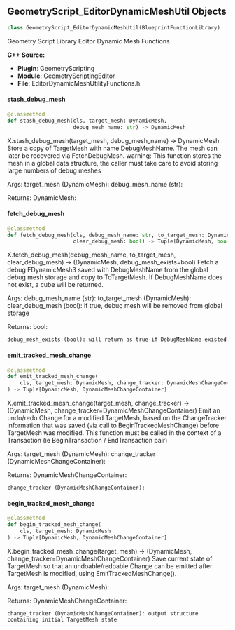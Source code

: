 ## GeometryScript_EditorDynamicMeshUtil Objects

```python
class GeometryScript_EditorDynamicMeshUtil(BlueprintFunctionLibrary)
```

Geometry Script Library Editor Dynamic Mesh Functions

**C++ Source:**

- **Plugin**: GeometryScripting
- **Module**: GeometryScriptingEditor
- **File**: EditorDynamicMeshUtilityFunctions.h

<a id="unreal.GeometryScript_EditorDynamicMeshUtil.stash_debug_mesh"></a>

#### stash_debug_mesh

```python
@classmethod
def stash_debug_mesh(cls, target_mesh: DynamicMesh,
                     debug_mesh_name: str) -> DynamicMesh
```

X.stash_debug_mesh(target_mesh, debug_mesh_name) -> DynamicMesh
Store a copy of TargetMesh with name DebugMeshName.
The mesh can later be recovered via FetchDebugMesh.
warning: This function stores the mesh in a global data structure, the caller must take care to avoid storing large numbers of debug meshes

Args:
    target_mesh (DynamicMesh): 
    debug_mesh_name (str): 

Returns:
    DynamicMesh:

<a id="unreal.GeometryScript_EditorDynamicMeshUtil.fetch_debug_mesh"></a>

#### fetch_debug_mesh

```python
@classmethod
def fetch_debug_mesh(cls, debug_mesh_name: str, to_target_mesh: DynamicMesh,
                     clear_debug_mesh: bool) -> Tuple[DynamicMesh, bool]
```

X.fetch_debug_mesh(debug_mesh_name, to_target_mesh, clear_debug_mesh) -> (DynamicMesh, debug_mesh_exists=bool)
Fetch a debug FDynamicMesh3 saved with DebugMeshName from the global debug mesh storage and copy to ToTargetMesh.
If DebugMeshName does not exist, a cube will be returned.

Args:
    debug_mesh_name (str): 
    to_target_mesh (DynamicMesh): 
    clear_debug_mesh (bool): if true, debug mesh will be removed from global storage

Returns:
    bool: 

    debug_mesh_exists (bool): will return as true if DebugMeshName existed

<a id="unreal.GeometryScript_EditorDynamicMeshUtil.emit_tracked_mesh_change"></a>

#### emit_tracked_mesh_change

```python
@classmethod
def emit_tracked_mesh_change(
    cls, target_mesh: DynamicMesh, change_tracker: DynamicMeshChangeContainer
) -> Tuple[DynamicMesh, DynamicMeshChangeContainer]
```

X.emit_tracked_mesh_change(target_mesh, change_tracker) -> (DynamicMesh, change_tracker=DynamicMeshChangeContainer)
Emit an undo/redo Change for a modified TargetMesh, based on the ChangeTracker information that was
saved (via call to BeginTrackedMeshChange) before TargetMesh was modified. This function must be
called in the context of a Transaction (ie BeginTransaction / EndTransaction pair)

Args:
    target_mesh (DynamicMesh): 
    change_tracker (DynamicMeshChangeContainer): 

Returns:
    DynamicMeshChangeContainer: 

    change_tracker (DynamicMeshChangeContainer):

<a id="unreal.GeometryScript_EditorDynamicMeshUtil.begin_tracked_mesh_change"></a>

#### begin_tracked_mesh_change

```python
@classmethod
def begin_tracked_mesh_change(
    cls, target_mesh: DynamicMesh
) -> Tuple[DynamicMesh, DynamicMeshChangeContainer]
```

X.begin_tracked_mesh_change(target_mesh) -> (DynamicMesh, change_tracker=DynamicMeshChangeContainer)
Save current state of TargetMesh so that an undoable/redoable Change can be emitted
after TargetMesh is modified, using EmitTrackedMeshChange().

Args:
    target_mesh (DynamicMesh): 

Returns:
    DynamicMeshChangeContainer: 

    change_tracker (DynamicMeshChangeContainer): output structure containing initial TargetMesh state

<a id="unreal.GeometryScript_EditorTextureUtils"></a>